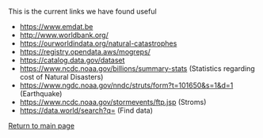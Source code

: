 This is the current links we have found useful
* https://www.emdat.be
* http://www.worldbank.org/
* https://ourworldindata.org/natural-catastrophes
* https://registry.opendata.aws/mogreps/
* https://catalog.data.gov/dataset
* https://www.ncdc.noaa.gov/billions/summary-stats (Statistics regarding cost of Natural Disasters)
* https://www.ngdc.noaa.gov/nndc/struts/form?t=101650&s=1&d=1 (Earthquake)
* https://www.ncdc.noaa.gov/stormevents/ftp.jsp (Stroms)
* https://data.world/search?q= (Find data)

[Return to main page](https://bi-bees.github.io/natural_disasters/)
